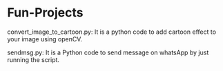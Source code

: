 # Fun-Projects
convert_image_to_cartoon.py: It is a python code to add cartoon effect to your image using openCV.

sendmsg.py: It is a Python code to send message on whatsApp by just running the script.
